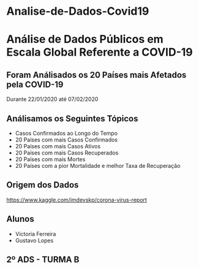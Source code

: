 # Analise-de-Dados-Covid19


# Análise de Dados Públicos em Escala Global Referente a COVID-19

## Foram Análisados os 20 Países mais Afetados pela COVID-19
Durante 22/01/2020 até 07/02/2020

## Análisamos os Seguintes Tópicos
- Casos Confirmados ao Longo do Tempo
- 20 Países com mais Casos Confirmados
- 20 Países com mais Casos Ativos
- 20 Países com mais Casos Recuperados
- 20 Países com mais Mortes
- 20 Países com a pior Mortalidade e melhor Taxa de Recuperação


## Origem dos Dados
https://www.kaggle.com/imdevskp/corona-virus-report

## Alunos
- Victoria Ferreira
- Gustavo Lopes

## 2º ADS - TURMA B
